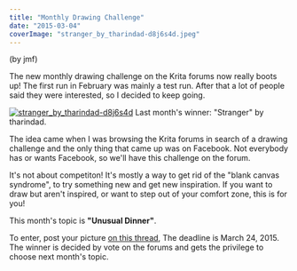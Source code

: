 ```yaml
---
title: "Monthly Drawing Challenge"
date: "2015-03-04"
coverImage: "stranger_by_tharindad-d8j6s4d.jpeg"
---
```


(by jmf)

The new monthly drawing challenge on the Krita forums now really boots up! The first run in February was mainly a test run. After that a lot of people said they were interested, so I decided to keep going.

[![stranger_by_tharindad-d8j6s4d](/images/posts/2015/stranger_by_tharindad-d8j6s4d.jpeg)](http://tharindad.deviantart.com/art/Stranger-5159584932) Last month's winner: "Stranger" by tharindad.

The idea came when I was browsing the Krita forums in search of a drawing challenge and the only thing that came up was on Facebook. Not everybody has or wants Facebook, so we'll have this challenge on the forum.

It's not about competiton! It's mostly a way to get rid of the "blank canvas syndrome", to try something new and get new inspiration. If you want to draw but aren't inspired, or want to step out of your comfort zone, this is for you!

This month's topic is **"Unusual Dinner"**.

To enter, post your picture [on this thread](https://forum.kde.org/viewtopic.php?f=277&t=125203 "March drawing challenge"), The deadline is March 24, 2015. The winner is decided by vote on the forums and gets the privilege to choose next month's topic.

